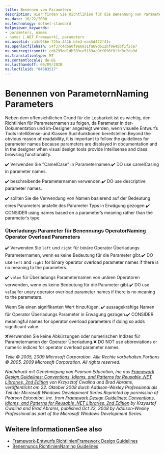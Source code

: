 ```yaml
---
title: Benennen von Parametern
description: Hier finden Sie Richtlinien für die Benennung von Parametern. Verwenden Sie beispielsweise beschreibende Parameternamen & Camel-Schreibweise, & Sie die Benennung basierend auf der Bedeutung anstelle des Typs in Erwägung gezogen.
ms.date: 10/22/2008
ms.technology: dotnet-standard
helpviewer_keywords:
- parameters, names
- names [.NET Framework], parameters
ms.assetid: ca3c956e-725a-441b-b4e3-eab5d472f41c
ms.openlocfilehash: 54f37c4d6a0f9a6931fa69d612bf0e45bf1f2ce7
ms.sourcegitcommit: cdb295dd1db589ce5169ac9ff096f01fd0c2da9d
ms.translationtype: MT
ms.contentlocale: de-DE
ms.lasthandoff: 06/09/2020
ms.locfileid: "84583517"
---
```

# <a name="naming-parameters"></a><span data-ttu-id="7b400-104">Benennen von Parametern</span><span class="sxs-lookup"><span data-stu-id="7b400-104">Naming Parameters</span></span>
<span data-ttu-id="7b400-105">Neben dem offensichtlichen Grund für die Lesbarkeit ist es wichtig, den Richtlinien für Parameternamen zu folgen, da Parameter in der-Dokumentation und im-Designer angezeigt werden, wenn visuelle Entwurfs Tools IntelliSense-und Klassen Suchfunktionen bereitstellen.</span><span class="sxs-lookup"><span data-stu-id="7b400-105">Beyond the obvious reason of readability, it is important to follow the guidelines for parameter names because parameters are displayed in documentation and in the designer when visual design tools provide Intellisense and class browsing functionality.</span></span>

 <span data-ttu-id="7b400-106">✔️ Verwenden Sie "CamelCase" in Parameternamen.</span><span class="sxs-lookup"><span data-stu-id="7b400-106">✔️ DO use camelCasing in parameter names.</span></span>

 <span data-ttu-id="7b400-107">✔️ beschreibende Parameternamen verwenden.</span><span class="sxs-lookup"><span data-stu-id="7b400-107">✔️ DO use descriptive parameter names.</span></span>

 <span data-ttu-id="7b400-108">✔️ sollten Sie die Verwendung von Namen basierend auf der Bedeutung eines Parameters anstelle des Parameter Typs in Erwägung gezogen.</span><span class="sxs-lookup"><span data-stu-id="7b400-108">✔️ CONSIDER using names based on a parameter’s meaning rather than the parameter’s type.</span></span>

### <a name="naming-operator-overload-parameters"></a><span data-ttu-id="7b400-109">Überladungs Parameter für Benennungs Operator</span><span class="sxs-lookup"><span data-stu-id="7b400-109">Naming Operator Overload Parameters</span></span>
 <span data-ttu-id="7b400-110">✔️ Verwenden Sie `left` und `right` für binäre Operator Überladungs Parameternamen, wenn es keine Bedeutung für die Parameter gibt.</span><span class="sxs-lookup"><span data-stu-id="7b400-110">✔️ DO use `left` and `right` for binary operator overload parameter names if there is no meaning to the parameters.</span></span>

 <span data-ttu-id="7b400-111">✔️ `value` für Überladungs Parameternamen von unären Operatoren verwenden, wenn es keine Bedeutung für die Parameter gibt.</span><span class="sxs-lookup"><span data-stu-id="7b400-111">✔️ DO use `value` for unary operator overload parameter names if there is no meaning to the parameters.</span></span>

 <span data-ttu-id="7b400-112">Wenn Sie einen signifikanten Wert hinzufügen, ✔️ aussagekräftige Namen für Operator Überladungs Parameter in Erwägung gezogen.</span><span class="sxs-lookup"><span data-stu-id="7b400-112">✔️ CONSIDER meaningful names for operator overload parameters if doing so adds significant value.</span></span>

 <span data-ttu-id="7b400-113">❌Verwenden Sie keine Abkürzungen oder numerischen Indizes für Parameternamen der Operator Überladung.</span><span class="sxs-lookup"><span data-stu-id="7b400-113">❌ DO NOT use abbreviations or numeric indices for operator overload parameter names.</span></span>

 <span data-ttu-id="7b400-114">*Teile © 2005, 2009 Microsoft Corporation. Alle Rechte vorbehalten.*</span><span class="sxs-lookup"><span data-stu-id="7b400-114">*Portions © 2005, 2009 Microsoft Corporation. All rights reserved.*</span></span>

 <span data-ttu-id="7b400-115">*Nachdruck mit Genehmigung von Pearson Education, Inc aus [Framework Design Guidelines: Conventions, Idioms, and Patterns for Reusable .NET Libraries, 2nd Edition](https://www.informit.com/store/framework-design-guidelines-conventions-idioms-and-9780321545619) von Krzysztof Cwalina und Brad Abrams, veröffentlicht am 22. Oktober 2008 durch Addison-Wesley Professional als Teil der Microsoft Windows Development Series.*</span><span class="sxs-lookup"><span data-stu-id="7b400-115">*Reprinted by permission of Pearson Education, Inc. from [Framework Design Guidelines: Conventions, Idioms, and Patterns for Reusable .NET Libraries, 2nd Edition](https://www.informit.com/store/framework-design-guidelines-conventions-idioms-and-9780321545619) by Krzysztof Cwalina and Brad Abrams, published Oct 22, 2008 by Addison-Wesley Professional as part of the Microsoft Windows Development Series.*</span></span>

## <a name="see-also"></a><span data-ttu-id="7b400-116">Weitere Informationen</span><span class="sxs-lookup"><span data-stu-id="7b400-116">See also</span></span>

- [<span data-ttu-id="7b400-117">Framework-Entwurfs Richtlinien</span><span class="sxs-lookup"><span data-stu-id="7b400-117">Framework Design Guidelines</span></span>](index.md)
- [<span data-ttu-id="7b400-118">Benennungs Richtlinien</span><span class="sxs-lookup"><span data-stu-id="7b400-118">Naming Guidelines</span></span>](naming-guidelines.md)

